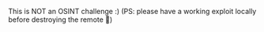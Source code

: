 This is NOT an OSINT challenge :) (PS: please have a working exploit locally before destroying the remote 🙏)
